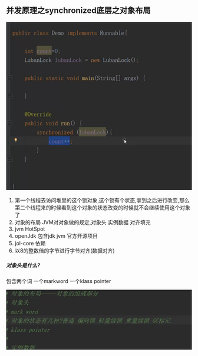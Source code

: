 ## 并发原理之synchronized底层之对象布局

![](pic/34.png)

1. 第一个线程去访问堆里的这个锁对象,这个锁有个状态,拿到之后进行改变,那么第二个线程来的时候看到这个对象的状态改变的时候就不会继续使用这个对象了
2. 对象的布局  JVM对对象做的规定,对象头 实例数据 对齐填充
3. jvm HotSpot  
4. openJdk 包含jdk jvm  官方开源项目
5. jol-core 依赖
6. 以8的整数倍的字节进行字节对齐(数据对齐)

##### 对象头是什么?

包含两个词 一个markword 一个klass pointer

![](pic/35.png)